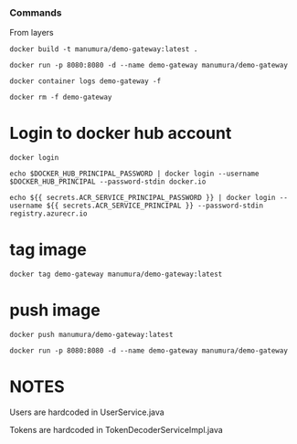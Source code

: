 ### Commands

From layers

``` docker build -t manumura/demo-gateway:latest . ```

``` docker run -p 8080:8080 -d --name demo-gateway manumura/demo-gateway ```

``` docker container logs demo-gateway -f ```

``` docker rm -f demo-gateway ```

# Login to docker hub account

``` docker login ```

``` echo $DOCKER_HUB_PRINCIPAL_PASSWORD | docker login --username $DOCKER_HUB_PRINCIPAL --password-stdin docker.io ```

``` echo ${{ secrets.ACR_SERVICE_PRINCIPAL_PASSWORD }} | docker login --username ${{ secrets.ACR_SERVICE_PRINCIPAL }} --password-stdin registry.azurecr.io ```

# tag image

``` docker tag demo-gateway manumura/demo-gateway:latest ```

# push image

``` docker push manumura/demo-gateway:latest ```

``` docker run -p 8080:8080 -d --name demo-gateway manumura/demo-gateway ```

# NOTES

Users are hardcoded in UserService.java

Tokens are hardcoded in TokenDecoderServiceImpl.java
